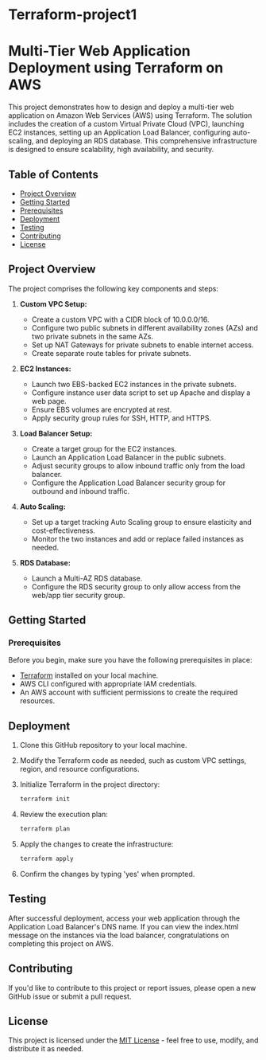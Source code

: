 # Terraform-project1
# Multi-Tier Web Application Deployment using Terraform on AWS

This project demonstrates how to design and deploy a multi-tier web application on Amazon Web Services (AWS) using Terraform. The solution includes the creation of a custom Virtual Private Cloud (VPC), launching EC2 instances, setting up an Application Load Balancer, configuring auto-scaling, and deploying an RDS database. This comprehensive infrastructure is designed to ensure scalability, high availability, and security.

## Table of Contents
- [Project Overview](#project-overview)
- [Getting Started](#getting-started)
- [Prerequisites](#prerequisites)
- [Deployment](#deployment)
- [Testing](#testing)
- [Contributing](#contributing)
- [License](#license)

## Project Overview
The project comprises the following key components and steps:

1. **Custom VPC Setup:**
   - Create a custom VPC with a CIDR block of 10.0.0.0/16.
   - Configure two public subnets in different availability zones (AZs) and two private subnets in the same AZs.
   - Set up NAT Gateways for private subnets to enable internet access.
   - Create separate route tables for private subnets.

2. **EC2 Instances:**
   - Launch two EBS-backed EC2 instances in the private subnets.
   - Configure instance user data script to set up Apache and display a web page.
   - Ensure EBS volumes are encrypted at rest.
   - Apply security group rules for SSH, HTTP, and HTTPS.

3. **Load Balancer Setup:**
   - Create a target group for the EC2 instances.
   - Launch an Application Load Balancer in the public subnets.
   - Adjust security groups to allow inbound traffic only from the load balancer.
   - Configure the Application Load Balancer security group for outbound and inbound traffic.

4. **Auto Scaling:**
   - Set up a target tracking Auto Scaling group to ensure elasticity and cost-effectiveness.
   - Monitor the two instances and add or replace failed instances as needed.

5. **RDS Database:**
   - Launch a Multi-AZ RDS database.
   - Configure the RDS security group to only allow access from the web/app tier security group.

## Getting Started

### Prerequisites
Before you begin, make sure you have the following prerequisites in place:

- [Terraform](https://www.terraform.io/) installed on your local machine.
- AWS CLI configured with appropriate IAM credentials.
- An AWS account with sufficient permissions to create the required resources.

## Deployment

1. Clone this GitHub repository to your local machine.

2. Modify the Terraform code as needed, such as custom VPC settings, region, and resource configurations.

3. Initialize Terraform in the project directory:
   ```bash
   terraform init
   ```

4. Review the execution plan:
   ```bash
   terraform plan
   ```

5. Apply the changes to create the infrastructure:
   ```bash
   terraform apply
   ```

6. Confirm the changes by typing 'yes' when prompted.

## Testing

After successful deployment, access your web application through the Application Load Balancer's DNS name. If you can view the index.html message on the instances via the load balancer, congratulations on completing this project on AWS.

## Contributing

If you'd like to contribute to this project or report issues, please open a new GitHub issue or submit a pull request.

## License

This project is licensed under the [MIT License](LICENSE) - feel free to use, modify, and distribute it as needed.

